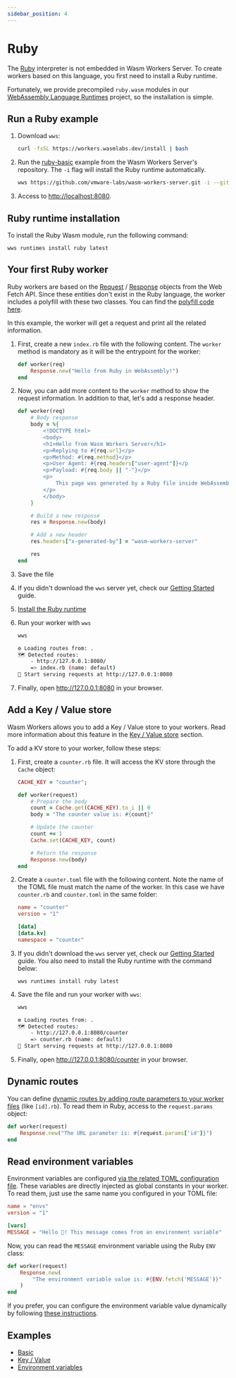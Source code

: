 ```yaml
---
sidebar_position: 4
---
```


# Ruby

The [Ruby](https://www.ruby-lang.org/) interpreter is not embedded in Wasm Workers Server. To create workers based on this language, you first need to install a Ruby runtime.

Fortunately, we provide precompiled `ruby.wasm` modules in our [WebAssembly Language Runtimes](https://github.com/vmware-labs/webassembly-language-runtimes/) project, so the installation is simple.

## Run a Ruby example

1. Download `wws`:

    ```bash
    curl -fsSL https://workers.wasmlabs.dev/install | bash
    ```

2. Run the [ruby-basic](https://github.com/vmware-labs/wasm-workers-server/tree/main/examples/ruby-basic) example from the Wasm Workers Server's repository. The `-i` flag will install the Ruby runtime automatically.

    ```bash
    wws https://github.com/vmware-labs/wasm-workers-server.git -i --git-folder "examples/ruby-basic"
    ```

3. Access to <a href="http://localhost:8080/" target="_blank">http://localhost:8080</a>.

## Ruby runtime installation

To install the Ruby Wasm module, run the following command:

```console
wws runtimes install ruby latest
```

## Your first Ruby worker

Ruby workers are based on the [Request](https://developer.mozilla.org/en-US/docs/Web/API/Request) / [Response](https://developer.mozilla.org/en-US/docs/Web/API/Response) objects from the Web Fetch API. Since these entities don't exist in the Ruby language, the worker includes a polyfill with these two classes. You can find the [polyfill code here](https://github.com/vmware-labs/wasm-workers-server/blob/main/metadata/repository/v1/files/ruby/3/poly.rb).

In this example, the worker will get a request and print all the related information.

1. First, create a new `index.rb` file with the following content. The `worker` method is mandatory as it will be the entrypoint for the worker:

    ```ruby title="./index.rb"
    def worker(req)
        Response.new("Hello from Ruby in WebAssembly!")
    end
    ```

1. Now, you can add more content to the `worker` method to show the request information. In addition to that, let's add a response header.

    ```ruby title="./index.rb"
    def worker(req)
        # Body response
        body = %{
            <!DOCTYPE html>
            <body>
            <h1>Hello from Wasm Workers Server</h1>
            <p>Replying to #{req.url}</p>
            <p>Method: #{req.method}</p>
            <p>User Agent: #{req.headers["user-agent"]}</p
            <p>Payload: #{req.body || "-"}</p>
            <p>
                This page was generated by a Ruby file inside WebAssembly
            </p>
            </body>
        }

        # Build a new response
        res = Response.new(body)

        # Add a new header
        res.headers["x-generated-by"] = "wasm-workers-server"

        res
    end
    ```

1. Save the file
1. If you didn't download the `wws` server yet, check our [Getting Started](../get-started/quickstart.md) guide.
1. [Install the Ruby runtime](#installation)
1. Run your worker with `wws`

    ```bash
    wws

    ⚙️ Loading routes from: .
    🗺 Detected routes:
        - http://127.0.0.1:8080/
        => index.rb (name: default)
    🚀 Start serving requests at http://127.0.0.1:8080
    ```

1. Finally, open <http://127.0.0.1:8080> in your browser.

## Add a Key / Value store

Wasm Workers allows you to add a Key / Value store to your workers. Read more information about this feature in the [Key / Value store](../features/key-value.md) section.

To add a KV store to your worker, follow these steps:

1. First, create a `counter.rb` file. It will access the KV store through the `Cache` object:

    ```ruby title="./counter.rb"
    CACHE_KEY = "counter";

    def worker(request)
        # Prepare the body
        count = Cache.get(CACHE_KEY).to_i || 0
        body = "The counter value is: #{count}"

        # Update the counter
        count += 1
        Cache.set(CACHE_KEY, count)

        # Return the response
        Response.new(body)
    end
    ```

1. Create a `counter.toml` file with the following content. Note the name of the TOML file must match the name of the worker. In this case we have `counter.rb` and `counter.toml` in the same folder:

    ```toml title="./counter.toml"
    name = "counter"
    version = "1"

    [data]
    [data.kv]
    namespace = "counter"
    ```

1. If you didn't download the `wws` server yet, check our [Getting Started](../get-started/quickstart.md) guide. You also need to install the Ruby runtime with the command below:

    ```plain
    wws runtimes install ruby latest
    ```

1. Save the file and run your worker with `wws`:

    ```bash
    wws

    ⚙️ Loading routes from: .
    🗺 Detected routes:
        - http://127.0.0.1:8080/counter
        => counter.rb (name: default)
    🚀 Start serving requests at http://127.0.0.1:8080
    ```

1. Finally, open <http://127.0.0.1:8080/counter> in your browser.

## Dynamic routes

You can define [dynamic routes by adding route parameters to your worker files](../features/dynamic-routes.md) (like `[id].rb`). To read them in Ruby, access to the `request.params` object:

```rb
def worker(request)
    Response.new("The URL parameter is: #{request.params['id']}")
end
```

## Read environment variables

Environment variables are configured [via the related TOML configuration file](../features/environment-variables.md). These variables are directly injected as global constants in your worker. To read them, just use the same name you configured in your TOML file:

```toml title="./envs.toml"
name = "envs"
version = "1"

[vars]
MESSAGE = "Hello 👋! This message comes from an environment variable"
```

Now, you can read the `MESSAGE` environment variable using the Ruby `ENV` class:

```ruby title="./envs.rb"
def worker(request)
    Response.new(
        "The environment variable value is: #{ENV.fetch('MESSAGE')}"
    )
end
```

If you prefer, you can configure the environment variable value dynamically by following [these instructions](../features/environment-variables.md#inject-existing-environment-variables).

## Examples

* [Basic](https://github.com/vmware-labs/wasm-workers-server/tree/main/examples/ruby-basic/)
* [Key / Value](https://github.com/vmware-labs/wasm-workers-server/tree/main/examples/ruby-kv/)
* [Environment variables](https://github.com/vmware-labs/wasm-workers-server/tree/main/examples/ruby-envs/)
